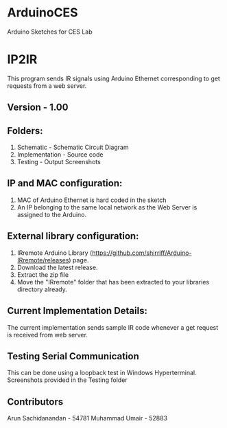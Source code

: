 # ArduinoCES
Arduino Sketches for CES Lab

# IP2IR
This program sends IR signals using Arduino Ethernet corresponding to get requests from a web server.

## Version - 1.00

## Folders: 
1) Schematic - Schematic Circuit Diagram
2) Implementation - Source code
3) Testing - Output Screenshots

## IP and MAC configuration:
1) MAC of Arduino Ethernet is hard coded in the sketch
2) An IP belonging to the same local network as the Web Server is assigned to the Arduino.

## External library configuration: 
1. IRremote Arduino Library (https://github.com/shirriff/Arduino-IRremote/releases) page.
2. Download the latest release.
3. Extract the zip file
4. Move the "IRremote" folder that has been extracted to your libraries directory already.

## Current Implementation Details:
The current implementation sends sample IR code whenever a get request is received from web server.


## Testing Serial Communication
This can be done using a loopback test in Windows Hyperterminal.
Screenshots provided in the Testing folder

## Contributors
Arun Sachidanandan - 54781
Muhammad Umair - 52883
